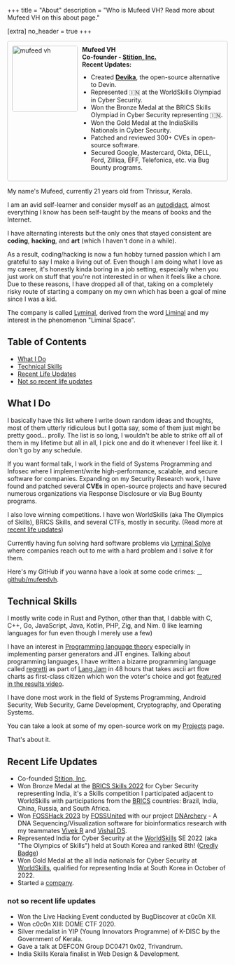 +++
title = "About"
description = "Who is Mufeed VH? Read more about Mufeed VH on this about page."

[extra]
no_header = true
+++

<style>
    .about-card {
        display: flex;
        flex-direction: row;
        justify-content: start;
        align-items: flex-start;
        border: 1px solid #ccc;
        border-radius: 4px;
        padding: 10px;
        margin: auto;
    }
    .about-card img {
        width: 150px;
        height: 150px;
        margin-right: 10px;
        border-radius: 4px;
    }
    .about-card div {
        font-size: 12px;
    }
    .about-card h3 {
        margin: 0 !important; 
        font-size: 14px;
    }
    .about-card ul {
        padding-left: 20px;
    }
    .about-card li {
        font-size: 14px;
    }
    @media (max-width: 768px) {
        .about-card {
            flex-direction: row;
            max-width: 100%;
        }
        .about-card img {
            margin-right: 10px;
        }
    }
</style>
<div class="about-card">
    <img src="/mufeedvh.jpeg" alt="mufeed vh">
    <div>
        <h3>Mufeed VH</h3>
        <h3>Co-founder - <a href="https://stition.ai/">Stition, Inc.</a></h3>
        <h3>Recent Updates:</h3>
        <ul>
            <li>Created <strong><a href="https://github.com/stitionai/devika">Devika</a></strong>, the open-source alternative to Devin.</li>
            <li>Represented 🇮🇳 at the WorldSkills Olympiad in Cyber Security.</li>
            <li>Won the Bronze Medal at the BRICS Skills Olympiad in Cyber Security representing 🇮🇳.</li>
            <li>Won the Gold Medal at the IndiaSkills Nationals in Cyber Security.</li>
            <li>Patched and reviewed 300+ CVEs in open-source software.</li>
            <li>Secured Google, Mastercard, Okta, DELL, Ford, Zilliqa, EFF, Telefonica, etc. via Bug Bounty programs.</li>
        </ul>
    </div>
</div>

My name's Mufeed, currently <span id="my_age"><noscript>21</noscript></span> years old from Thrissur, Kerala.

I am an avid self-learner and consider myself as an [autodidact](https://en.wikipedia.org/wiki/Autodidacticism), almost everything I know has been self-taught by the means of books and the Internet.

I have alternating interests but the only ones that stayed consistent are <strong>coding</strong>, <strong>hacking</strong>, and <strong>art</strong> (which I haven't done in a while).

As a result, coding/hacking is now a fun hobby turned passion which I am grateful to say I make a living out of. Even though I am doing what I love as my career, it's honestly kinda boring in a job setting, especially when you just work on stuff that you're not interested in or when it feels like a chore. Due to these reasons, I have dropped all of that, taking on a completely risky route of starting a company on my own which has been a goal of mine since I was a kid.

The company is called [Lyminal](https://lyminal.space/), derived from the word [Liminal](https://en.wikipedia.org/wiki/Liminal) and my interest in the phenomenon "Liminal Space".

## Table of Contents

- [What I Do](#what-i-do)
- [Technical Skills](#technical-skills)
- [Recent Life Updates](#recent-life-updates)
- [Not so recent life updates](#not-so-recent-life-updates)

## What I Do

I basically have this list where I write down random ideas and thoughts, most of them utterly ridiculous but I gotta say, some of them just might be pretty good... prolly. The list is so long, I wouldn't be able to strike off all of them in my lifetime but all in all, I pick one and do it whenever I feel like it. I don't go by any schedule.

If you want formal talk, I work in the field of Systems Programming and Infosec where I implement/write high-performance, scalable, and secure software for companies. Expanding on my Security Research work, I have found and patched several **CVEs** in open-source projects and have secured numerous organizations via Response Disclosure or via Bug Bounty programs.

I also love winning competitions. I have won WorldSkills (aka The Olympics of Skills), BRICS Skills, and several CTFs, mostly in security. (Read more at [recent life updates](#recent-life-updates))

Currently having fun solving hard software problems via [Lyminal Solve](https://lyminal.space/solve/) where companies reach out to me with a hard problem and I solve it for them.

Here's my GitHub if you wanna have a look at some code crimes: <a href="https://github.com/mufeedvh" target="_blank"><span class="fa-brands fa-github"></span> github/mufeedvh</a>.

## Technical Skills

I mostly write code in Rust and Python, other than that, I dabble with C, C++, Go, JavaScript, Java, Kotlin, PHP, Zig, and Nim. (I like learning languages for fun even though I merely use a few)

I have an interest in [Programming language theory](https://en.wikipedia.org/wiki/Programming_language_theory) especially in implementing parser generators and JIT engines. Talking about programming languages, I have written a bizarre programming language called [regretti](https://github.com/mufeedvh/regretti) as part of [Lang Jam](https://github.com/langjam/langjam) in 48 hours that takes ascii art flow charts as first-class citizen which won the voter's choice and got [featured in the results video](https://www.youtube.com/watch?v=j7VAw8UfMeA&t=466s).

I have done most work in the field of Systems Programming, Android Security, Web Security, Game Development, Cryptography, and Operating Systems.

You can take a look at some of my open-source work on my [Projects](https://www.mufeedvh.com/projects) page.

That's about it.

## Recent Life Updates

- Co-founded [Stition, Inc](https://stition.ai/).
- Won Bronze Medal at the [BRICS Skills 2022](http://en.brskills.com/) for Cyber Security representing India, it's a Skills competition I participated adjacent to WorldSkills with participations from the [BRICS](https://en.wikipedia.org/wiki/BRICS) countries: Brazil, India, China, Russia, and South Africa.
- Won [FOSSHack 2023](https://forum.fossunited.org/t/foss-hack-3-0-results/1882) by [FOSSUnited](https://fossunited.org/) with our project [DNArchery](https://github.com/DNArchery/DNArchery) - A DNA Sequencing/Visualization software for bioinformatics research with my teammates [Vivek R](https://github.com/123vivekr) and [Vishal DS](https://github.com/vishalkrishnads).
- Represented India for Cyber Security at the [WorldSkills](https://worldskills.org/) SE 2022 (aka "The Olympics of Skills") held at South Korea and ranked 8th! ([Credly Badge](https://www.credly.com/badges/24ea87f7-030e-41e6-b535-f03fc2b777c6/public_url))
- Won Gold Medal at the all India nationals for Cyber Security at [WorldSkills](https://en.wikipedia.org/wiki/WorldSkills), qualified for representing India at South Korea in October of 2022.
- Started a [company](https://lyminal.space/).

### not so recent life updates

- Won the Live Hacking Event conducted by BugDiscover at c0c0n XII.
- Won c0c0n XIII: DOME CTF 2020.
- Silver medalist in YIP (Young Innovators Programme) of K-DISC by the Government of Kerala.
- Gave a talk at DEFCON Group DC0471 0x02, Trivandrum.
- India Skills Kerala finalist in Web Design & Development.

<style>:host,:root{--fa-font-brands:normal 400 1em/1 "Font Awesome 6 Brands"}@font-face{font-family:"Font Awesome 6 Brands";font-style:normal;font-weight:400;font-display:block;src:url('/fonts/fa-brands-400.woff2') format("woff2"),url('/fonts/fa-brands-400.ttf') format("truetype")}.fa-brands,.fab{font-family:"Font Awesome 6 Brands";font-weight:400}.fa-github:before{content:"\f09b"}.fa-github-alt:before{content:"\f113"}.fa-github-square:before{content:"\f092"}.fa-twitter:before{content:"\f099"}.fa-twitter-square:before{content:"\f081"}.fa-instagram:before{content:"\f16d"}.fa-instagram-square:before{content:"\e055"}.fa-youtube:before{content:"\f167"}.fa-youtube-square:before{content:"\f431"}</style>

<script>function me_when() {var date_of_birth = new Date(2002, 5, 13); /* look who's curious about my dob, it's june btw not may cus damn javascript starts the month index at 0 smh */ var today = new Date(); var age_in_ms = today - date_of_birth; var age_in_years = age_in_ms / (1000 * 60 * 60 * 24 * 365.25); document.getElementById('my_age').innerHTML = '' + Math.floor(age_in_years) + '.' + (age_in_years % 1).toFixed(9).substr(2);}setInterval(me_when, 1)</script>

